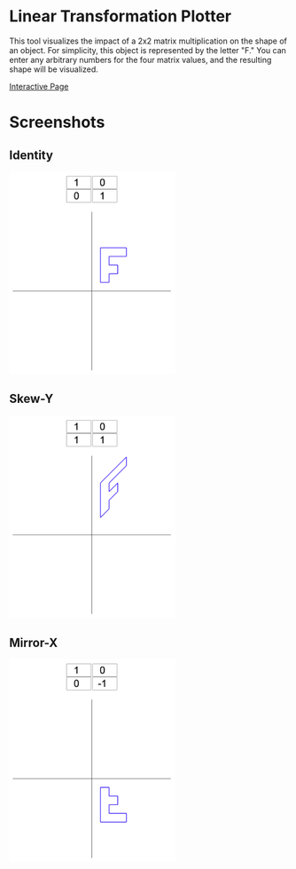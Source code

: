 # Linear Transformation Plotter

This tool visualizes the impact of a 2x2 matrix multiplication on the shape of an object.
For simplicity, this object is represented by the letter "F."
You can enter any arbitrary numbers for the four matrix values, and the resulting shape will be visualized.

 [Interactive Page](https://lischilpp.github.io/Linear-Transformation-Plotter)

# Screenshots
## Identity
<img src="screenshots/identity.png" width="300" alt="Identity transformation">

## Skew-Y

<img src="screenshots/skew_y.png" width="300" alt="Skew-Y transformation">

## Mirror-X

<img src="screenshots/mirror_x.png" width="300" alt="Mirror-X transformation">
